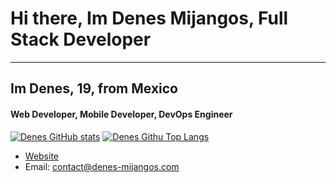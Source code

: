 # Hi there, Im Denes Mijangos, Full Stack Developer
---
## Im Denes, 19, from Mexico
#### Web Developer, Mobile Developer, DevOps Engineer
[![Denes GitHub stats](https://github-readme-stats-l1v9wkowx-denes16.vercel.app/api?username=denes16&count_private=true)](https://github.com/denes16)
[![Denes Githu Top Langs](https://github-readme-stats-l1v9wkowx-denes16.vercel.app/api/top-langs/?username=denes16&count_private=true&layout=compact&hide=php,swift,blade,css,scss,html,less)](https://github.com/denes16)
- [Website](https://denes-mijangos.com/)
- Email: [contact@denes-mijangos.com](mailto:contact@denes-mijangos.com)

<!--
**denes16/denes16** is a ✨ _special_ ✨ repository because its `README.md` (this file) appears on your GitHub profile.

Here are some ideas to get you started:

- 🔭 I’m currently working on ...
- 🌱 I’m currently learning ...
- 👯 I’m looking to collaborate on ...
- 🤔 I’m looking for help with ...
- 💬 Ask me about ...
- 📫 How to reach me: ...
- 😄 Pronouns: ...
- ⚡ Fun fact: ...
-->
